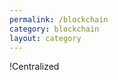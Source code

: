 ```yaml
---
permalink: /blockchain
category: blockchain
layout: category
---
```


!Centralized


<!-- my tweet -->